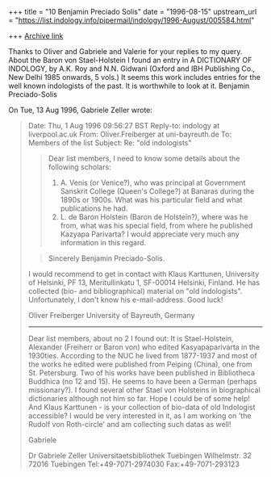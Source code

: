 +++
title = "10 Benjamin Preciado Solis"
date = "1996-08-15"
upstream_url = "https://list.indology.info/pipermail/indology/1996-August/005584.html"

+++
[Archive link](https://list.indology.info/pipermail/indology/1996-August/005584.html)

Thanks to Oliver and Gabriele and Valerie for your replies to my query. 
About the Baron von Stael-Holstein I found an entry in A DICTIONARY OF 
INDOLOGY, by A.K. Roy and N.N. Gidwani (Oxford and IBH Publishing Co., 
New Delhi 1985 onwards, 5 vols.) It seems this work includes entries for 
the well known indologists of the past. It is worthwhile to look at it.
Benjamin Preciado-Solis

On Tue, 13 Aug 1996, Gabriele Zeller wrote:

> Date:          Thu, 1 Aug 1996 09:56:27 BST
> Reply-to:      indology at liverpool.ac.uk
> From:          Oliver.Freiberger at uni-bayreuth.de
> To:            Members of the list <indology at liverpool.ac.uk>
> Subject:       Re: "old indologists"
> 
> 
> 
> >Dear list members,
> >I need to know some details about the following scholars:
> >1. A. Venis (or Venice?), who was principal at Government Sanskrit 
> >College (Queen's College?) at Banaras during the 1890s or 1900s. What was 
> >his particular field and what publications he had.
> >2. L. de Baron Holstein (Baron de Holstein?), where was he from, what was 
> >his special field, from where he published Kazyapa Parivarta?
> >I would appreciate very much any information in this regard.
> 
> >Sincerely
> >Benjamin Preciado-Solis.
> 
> I would recommend to get in contact with Klaus Karttunen, University
> of Helsinki, PF 13, Meritullinkatu 1, SF-00014 Helsinki, Finland. He has
> collected (bio- and bibliographical) material on "old indologists".
> Unfortunately, I don't know his e-mail-address. Good luck!
> 
> Oliver Freiberger
> University of Bayreuth, Germany
> 
> ***************************
> Dear list members,
> about no 2 I found out: It is 
> Stael-Holstein, Alexander (Freiherr or Baron von) who edited 
> Kasyapaparivarta in the 1930ties. According to the NUC he lived from 
> 1877-1937 and most of the works he edited were published from Peiping 
> (China), one from St. Petersburg. Two of his works have been 
> published in Bibliotheca Buddhica (no 12 and 15). He seems to have 
> been a German (perhaps missionary?). I found several other Stael von Holsteins in 
> biographical dictionaries although not him so far.
> Hope I could be of some help!
>  And Klaus Karttunen - is your collection of bio-data of old  Indologist accessible?
>  I would be very interested in it, as I am working on 'the Rudolf von 
> Roth-circle' and am collecting such datas as well!
> 
> Gabriele
> >
> >
> 
> 
> 
> Dr Gabriele Zeller
> Universitaetsbibliothek Tuebingen
> Wilhelmstr. 32
> 72016 Tuebingen
> Tel:+49-7071-2974030
> Fax:+49-7071-293123
> 




